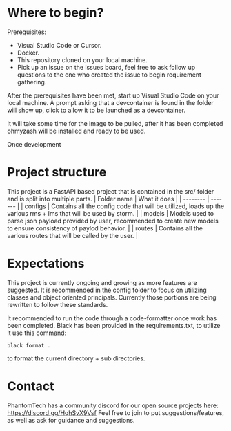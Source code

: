 # Where to begin?
Prerequisites:
- Visual Studio Code or Cursor.
- Docker.
- This repository cloned on your local machine.
- Pick up an issue on the issues board, feel free to ask follow up questions to the one who created the issue to begin requirement gathering.
  
After the prerequisites have been met, start up Visual Studio Code on your local machine. 
A prompt asking that a devcontainer is found in the folder will show up, click to allow it to be launched as a devcontainer.

It will take some time for the image to be pulled, after it has been completed ohmyzash will be installed and ready to be used.

Once development 
# Project structure
This project is a FastAPI based project that is contained in the src/ folder and is split into multiple parts.
| Folder name    | What it does |
| -------- | ------- |
| configs  | Contains all the config code that will be utilized, loads up the various rms + lms that will be used by storm.    |
| models | Models used to parse json payload provided by user, recommended to create new models to ensure consistency of paylod behavior.     |
| routes    | Contains all the various routes that will be called by the user.   |

# Expectations
This project is currently ongoing and growing as more features are suggested.
It is recommended in the config folder to focus on utilizing classes and object oriented principals.
Currently those portions are being rewritten to follow these standards.

It recommended to run the code through a code-formatter once work has been completed. 
Black has been provided in the requirements.txt, to utilize it use this command:
```
black format .
```
to format the current directory + sub directories.

# Contact
PhantomTech has a community discord for our open source projects here:
https://discord.gg/HqhSvX9Vsf
Feel free to join to put suggestions/features, as well as ask for guidance and suggestions.
